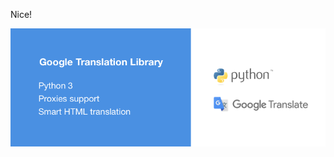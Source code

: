 Nice!

[![Google HTML translator](https://raw.githubusercontent.com/markolofsen/google_translate_js/master/teaser_sTA1jc7.png)](https://github.com/markolofsen/py_translator)
